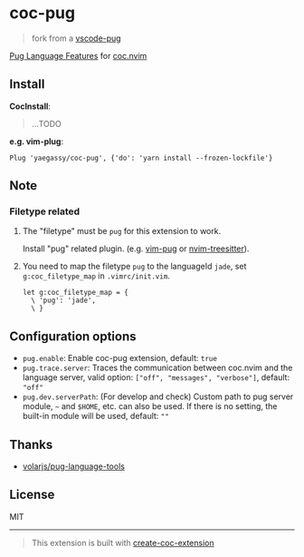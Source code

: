 # coc-pug

> fork from a [vscode-pug](https://github.com/volarjs/pug-language-tools/tree/master/packages/vscode-pug)

[Pug Language Features](https://marketplace.visualstudio.com/items?itemName=johnsoncodehk.vscode-pug) for [coc.nvim](https://github.com/neoclide/coc.nvim)

## Install

**CocInstall**:

> ...TODO

**e.g. vim-plug**:

```vim
Plug 'yaegassy/coc-pug', {'do': 'yarn install --frozen-lockfile'}
```

## Note

### Filetype related

1. The "filetype" must be `pug` for this extension to work.

   Install "pug" related plugin. (e.g. [vim-pug](https://github.com/digitaltoad/vim-pug) or [nvim-treesitter](https://github.com/nvim-treesitter/nvim-treesitter)).

2. You need to map the filetype `pug` to the languageId `jade`, set `g:coc_filetype_map` in `.vimrc/init.vim`.

   ```vim
   let g:coc_filetype_map = {
     \ 'pug': 'jade',
     \ }
   ```
   
## Configuration options

- `pug.enable`: Enable coc-pug extension, default: `true`
- `pug.trace.server`: Traces the communication between coc.nvim and the language server, valid option: `["off", "messages", "verbose"]`, default: `"off"`
- `pug.dev.serverPath`: (For develop and check) Custom path to pug server module, `~` and `$HOME`, etc. can also be used. If there is no setting, the built-in module will be used, default: `""`

## Thanks

- [volarjs/pug-language-tools](https://github.com/volarjs/pug-language-tools)

## License

MIT

---

> This extension is built with [create-coc-extension](https://github.com/fannheyward/create-coc-extension)
